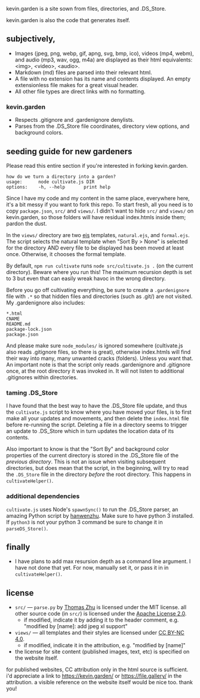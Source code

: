 kevin.garden is a site sown from files, directories, and .DS_Store.

kevin.garden is also the code that generates itself.

## subjectively,

- Images (jpeg, png, webp, gif, apng, svg, bmp, ico), videos (mp4, webm), and audio (mp3, wav, ogg, m4a) are displayed as their html equivalents: \<img\>, \<video\>, \<audio\>.
- Markdown (md) files are parsed into their relevant html.
- A file with no extension has its name and contents displayed. An empty extensionless file makes for a great visual header.
- All other file types are direct links with no formatting.

### kevin.garden

- Respects .gitignore and .gardenignore denylists.
- Parses from the .DS_Store file coordinates, directory view options, and background colors.

## seeding guide for new gardeners

Please read this entire section if you're interested in forking kevin.garden.

```console
how do we turn a directory into a garden?
usage:      node cultivate.js DIR
options:    -h, --help       print help
```

Since I have my code and my content in the same place, everywhere here, it's a bit messy if you want to fork this repo. To start fresh, all you need is to copy `package.json`, `src/` and `views/`. I didn't want to hide `src/` and `views/` on kevin.garden, so those folders will have residual index.htmls inside them; pardon the dust.

In the `views/` directory are two [ejs](https://ejs.co/) templates, `natural.ejs`, and `formal.ejs`. The script selects the natural template when "Sort By > None" is selected for the directory AND every file to be displayed has been moved at least once. Otherwise, it chooses the formal template.

By default, `npm run cultivate` runs `node src/cultivate.js .` (on the current directory). Beware where you run this! The maximum recursion depth is set to 3 but even that can easily wreak havoc in the wrong directory.

Before you go off cultivating everything, be sure to create a `.gardenignore` file with `.*` so that hidden files and directories (such as .git/) are not visited. My .gardenignore also includes:

```
*.html
CNAME
README.md
package-lock.json
package.json
```

And please make sure `node_modules/` is ignored somewhere (cultivate.js also reads .gitignore files, so there is great), otherwise index.htmls will find their way into many, many unwanted cracks (folders). Unless you want that. An important note is that the script only reads .gardenignore and .gitignore once, at the root directory it was invoked in. It will not listen to additional .gitignores within directories.

### taming .DS_Store

I have found that the best way to have the .DS_Store file update, and thus the `cultivate.js` script to know where you have moved your files, is to first make all your updates and movements, and then delete the `index.html` file before re-running the script. Deleting a file in a directory seems to trigger an update to .DS_Store which in turn updates the location data of its contents.

Also important to know is that the "Sort By" and background color properties of the current directory is stored in the .DS_Store file of the *previous directory*. This is not an issue when visiting subsequent directories, but does mean that the script, in the beginning, will try to read the `.DS_Store` file in the directory *before* the root directory. This happens in `cultivateHelper()`.

### additional dependencies

`cultivate.js` uses Node's `spawnSync()` to run the .DS_Store parser, an amazing Python script by [hanwenzhu](https://github.com/hanwenzhu/.DS_Store-parser). Make sure to have python 3 installed. If `python3` is not your python 3 command be sure to change it in `parseDS_Store()`.

## finally

- I have plans to add max resursion depth as a command line argument. I have not done that yet. For now, manually set it, or pass it in in `cultivateHelper()`.

## license

- `src/` — `parse.py` by [Thomas Zhu](https://github.com/hanwenzhu) is licensed under the MIT license. all other source code (in `src/`) is licensed under the [Apache License 2.0](http://www.apache.org/licenses/LICENSE-2.0).
  - if modified, indicate it by adding it to the header comment, e.g. "modified by \[name\]: add jpeg xl support"
- `views/` — all templates and their styles are licensed under [CC BY-NC 4.0](https://creativecommons.org/licenses/by-nc/4.0/).
  - if modified, indicate it in the attribution, e.g. "modified by \[name\]"
- the license for site content (published images, text, etc) is specified on the website itself.

for published websites, CC attribution only in the html source is sufficient. i'd appreciate a link to https://kevin.garden/ or https://file.gallery/ in the attribution. a visible reference on the website itself would be nice too. thank you!
